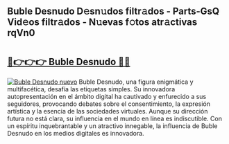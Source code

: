 ## Buble Desnudo D𝚎sn𝚞dos filtr𝚊dos - Parts-GsQ Vid𝚎os filtr𝚊dos - N𝚞evas f𝚘tos atr𝚊ctivas rqVn0

# <h2><a href="http://mb2ecxx.tromn.icu/?c=Buble+Desnudo">🔗👉👉👉 Buble Desnudo 🔗🔗</a></h2>

[![Buble Desnudo nuevo](https://i.imgur.com/pEAQMta.gif)](http://mb2ecxx.tromn.icu/?c=Buble+Desnudo)
Buble Desnudo, una figura enigmática y multifacética, desafía las etiquetas simples. Su innovadora autopresentación en el ámbito digital ha cautivado y enfurecido a sus seguidores, provocando debates sobre el consentimiento, la expresión artística y la esencia de las sociedades virtuales. Aunque su dirección futura no está clara, su influencia en el mundo en línea es indiscutible. Con un espíritu inquebrantable y un atractivo innegable, la influencia de Buble Desnudo en los medios digitales es innovadora.
